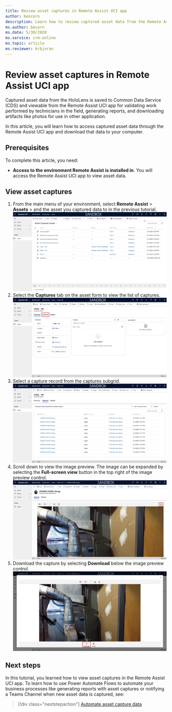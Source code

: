 ```yaml
---
title: Review asset captures in Remote Assist UCI app
author: bencorn
description: Learn how to review captured asset data from the Remote Assist HoloLens app for validation purposes.
ms.author: becorn
ms.date: 5/30/2020
ms.service: crm-online
ms.topic: article
ms.reviewer: krbjoran
---
```

# Review asset captures in Remote Assist UCI app

Captured asset data from the HoloLens is saved to Common Data Service (CDS) and viewable from the Remote Assist UCI app for validating work performed by technicians in the field, generating reports, and downloading artifacts like photos for use in other application.

In this article, you will learn how to access captured asset data through the Remote Assist UCI app and download that data to your computer.

## Prerequisites

To complete this article, you need:

- **Access to the environment Remote Assist is installed in**. You will access the Remote Assist UCI app to view asset data.

## View asset captures

1. From the main menu of your environment, select **Remote Assist** > **Assets** > and the asset you captured data to in the previous tutorial.
![Screenshot of the asset record list in Remote Assist web.](./media/06.19-asset-list.png "Remote Assist")
2. Select the **Captures** tab on the asset form to view the list of captures.
![Screenshot of the asset record form.](./media/06.20-asset-record.png "Remote Assist")
3. Select a capture record from the captures subgrid.
![Screenshot of the asset captures subgrid.](./media/06.21-asset-capture-list.png "Remote Assist")
4. Scroll down to view the image preview. The image can be expanded by selecting the **Full-screen view** button in the top right of the image preview control.
![Screenshot of the asset capture image preview.](./media/06.22-asset-capture-image-preview.png "Remote Assist")
5. Download the capture by selecting **Download** below the image preview control.
![Screenshot of the asset capture image preview.](./media/06.23-asset-capture-image-preview-expanded.png "Remote Assist")

## Next steps

In this tutorial, you learned how to view asset captures in the Remote Assist UCI app. To learn how to use Power Automate Flows to automate your business processes like generating reports with asset captures or notifying a Teams Channel when new asset data is captured, see:

> [!div class="nextstepaction"]
> [Automate asset capture data](./asset-capture-automation.md)